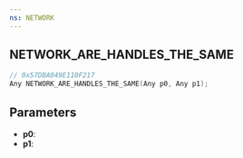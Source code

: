 ```yaml
---
ns: NETWORK
---
```

## NETWORK_ARE_HANDLES_THE_SAME

```c
// 0x57DBA049E110F217
Any NETWORK_ARE_HANDLES_THE_SAME(Any p0, Any p1);
```

## Parameters
* **p0**:
* **p1**:
